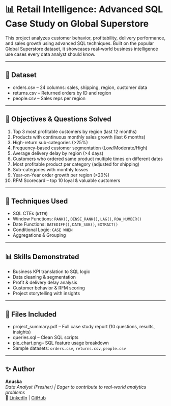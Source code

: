 # 📊 Retail Intelligence: Advanced SQL Case Study on Global Superstore

This project analyzes customer behavior, profitability, delivery performance, and sales growth using advanced SQL techniques. Built on the popular Global Superstore dataset, it showcases real-world business intelligence use cases every data analyst should know.

---

## 📁 Dataset

- orders.csv – 24 columns: sales, shipping, region, customer data
- returns.csv – Returned orders by ID and region
- people.csv – Sales reps per region

---

## 🎯 Objectives & Questions Solved

1. Top 3 most profitable customers by region (last 12 months)
2. Products with continuous monthly sales growth (last 6 months)
3. High-return sub-categories (>25%)
4. Frequency-based customer segmentation (Low/Moderate/High)
5. Average delivery delay by region (>4 days)
6. Customers who ordered same product multiple times on different dates
7. Most profitable product per category (adjusted for shipping)
8. Sub-categories with monthly losses
9. Year-on-Year order growth per region (>20%)
10. RFM Scorecard – top 10 loyal & valuable customers

---

## 🧠 Techniques Used

- SQL CTEs (`WITH`)
- Window Functions: `RANK()`, `DENSE_RANK()`, `LAG()`, `ROW_NUMBER()`
- Date Functions: `DATEDIFF()`, `DATE_SUB()`, `EXTRACT()`
- Conditional Logic: `CASE WHEN`
- Aggregations & Grouping

---

## 📊 Skills Demonstrated

- Business KPI translation to SQL logic
- Data cleaning & segmentation
- Profit & delivery delay analysis
- Customer behavior & RFM scoring
- Project storytelling with insights

---

## 📎 Files Included

- project_summary.pdf – Full case study report (10 questions, results, insights)
- queries.sql – Clean SQL scripts
- pie_chart.png– SQL feature usage breakdown
- Sample datasets: `orders.csv`, `returns.csv`, `people.csv`

---

## ✨ Author

**Anuska**  
_Data Analyst (Fresher) | Eager to contribute to real-world analytics problems_  
📎 [LinkedIn](www.linkedin.com/in/anuska-diggal-413892281) | [GitHub](https://github.com/Anuska-06)
